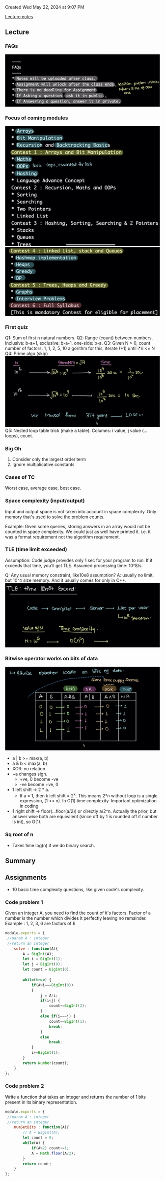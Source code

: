 Created Wed May 22, 2024 at 9:07 PM

[Lecture notes](../../../../assets/1-Time-Complexity-pdf-1-ab28a569.pdf)
## Lecture
### FAQs
![](../../../../assets/1-Time-Complexity-image-1-ab28a569.png)

### Focus of coming modules
![](../../../../assets/1-Time-Complexity-image-2-ab28a569.png)
![](../../../../assets/1-Time-Complexity-image-3-ab28a569.png)

### First quiz
Q1: Sum of first n natural numbers.
Q2: Range (count) between numbers. Inclusive: b-a+1, exclusive: b-a-1, one-side: b-a.
Q3: Given N > 0, count number of factors. 1, 
1, 2, 5, 10
algorithm for this, iterate (+1) until i*\i <= N
Q4: Prime algo (skip)
![](../../../../assets/1-Time-Complexity-image-4-ab28a569.png)
Q5: Nested loop table trick (make a table). Columns: i value, j value (... loops), count.

### Big Oh
1. Consider only the largest order term
2. Ignore multiplicative constants


### Cases of TC
Worst case, average case, best case.

### Space complexity (input/output)
Input and output space is not taken into account in space complexity.
Only memory that's used to solve the problem counts.

Example: Given some queries, storing answers in an array would not be counted in space complexity. We could just as well have printed it. i.e. it was a format requirement not the algorithm requirement.

### TLE (time limit exceeded)
Assumption: Code judge provides only 1 sec for your program to run. If it exceeds that time, you'll get TLE.
Assumed processing time: 10^8/s.


Q: Any usual memory constraint, like10e8 assumption?
A: usually no limit, but 10^4 size memory. And it usually comes for only in C++.
![](../../../../assets/1-Time-Complexity-image-5-ab28a569.png)

### Bitwise operator works on bits of data
![](../../../../assets/1-Time-Complexity-image-6-ab28a569.png)

- a | b >= max(a, b)
- a & b < max(a, b)
- XOR: no relation
- ~a changes sign. 
	- +ve, 0 become -ve
	- -ve become +ve, 0
- 1 left shift -> 2 * a. 
	- If a = 1, then k left shift = 2<sup>k</sup>. This means 2\*n without loop is a single expression, (1 << n). In O(1) time complexity. Important optimization in coding
- 1 right shift -> floor(...floor(a/2)) or directly a/2^n. Actually the prior, but answer wise both are equivalent (since off by 1 is rounded off if number is int), so O(1).

### Sq root of n
- Takes time log(n) if we do binary search.
## Summary

## Assignments
- 10 basic time complexity questions, like given code's complexity.
### Code problem 1
Given an integer A, you need to find the count of it's factors.
Factor of a number is the number which divides it perfectly leaving no remainder.
Example : 1, 2, 3, 6 are factors of 6

```js
module.exports = { 
 //param A : integer
 //return an integer
	solve : function(A){
		A = BigInt(A);
		let i = BigInt(1);
		let j = BigInt(0);
		let count = BigInt(0);

		while(true) {
			if(A%i===BigInt(0)) 
			{
				j = A/i;
				if(i<j) {
					count+=BigInt(2);
				}
				else if(i===j) {
					count+=BigInt(1);
					break;
				}
				else
					break;
			}
			i+=BigInt(1);
		}
		return Number(count);
	}
};

```
### Code problem 2
Write a function that takes an integer and returns the number of 1 bits present in its binary representation.

```js
module.exports = { 
 //param A : integer
 //return an integer
	numSetBits : function(A){
        // A = BigInt(A);
        let count = 0;
        while(A) {
            if(A%2) count+=1;
            A = Math.floor(A/2);
        }
        return count;
	}
};
```